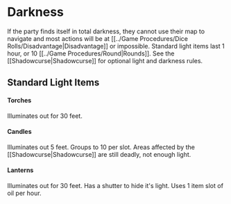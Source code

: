 # Darkness

If the party finds itself in total darkness, they cannot use their map to navigate and most actions will be at [[../Game Procedures/Dice Rolls/Disadvantage|Disadvantage]] or impossible. Standard light items last 1 hour, or 10 [[../Game Procedures/Round\|Rounds]]. See the [[Shadowcurse\|Shadowcurse]] for optional light and darkness rules.

## Standard Light Items

#### Torches 
Illuminates out for 30 feet.
#### Candles
Illuminates out 5 feet. Groups to 10 per slot.
	Areas affected by the [[Shadowcurse\|Shadowcurse]] are still deadly, not enough light.
#### Lanterns
Illuminates out for 30 feet. Has a shutter to hide it's light.
	Uses 1 item slot of oil per hour.